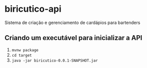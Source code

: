 # biricutico-api
Sistema de criação e gerenciamento de cardápios para bartenders

<h2>Criando um executável para inicializar a API</h2>
<ol>
  <li><code>mvnw package</code></li>
  <li><code>cd target</code></li>
  <li><code>java -jar biricutico-0.0.1-SNAPSHOT.jar</code></li>
</ol>
